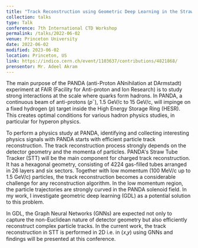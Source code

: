 ```yaml
---
title: "Track Reconstruction using Geometric Deep Learning in the Straw Tube Tracker (STT) at the PANDA Experiment "
collection: talks
type: Talk
conference: 7th International CTD Workshop
permalink: /talks/2022-06-02
venue: Princeton University
date: 2022-06-02
modified: 2023-06-02
location: Princeton, US
link: https://indico.cern.ch/event/1103637/contributions/4821868/
prensentor: Mr. Adeel Akram
---
```


The main purpose of the PANDA (anti-Proton ANnihilation at DArmstadt) experiment at FAIR (Facility for Anti-proton and Ion Research) is to study strong interactions at the scale where quarks form hadrons. In PANDA, a continuous beam of anti-protons (𝑝¯), 1.5 GeV/c to 15 GeV/c, will impinge on a fixed hydrogen (𝑝) target inside the High Energy Storage Ring (HESR). This creates optimal conditions for various hadron physics studies, in particular for hyperon physics.

To perform a physics study at PANDA, identifying and collecting interesting physics signals with PANDA starts with efficient particle track reconstruction. The track reconstruction process strongly depends on the detector geometry and the momenta of particles. PANDA's Straw Tube Tracker (STT) will be the main component for charged track reconstruction. It has a hexagonal geometry, consisting of 4224 gas-filled tubes arranged in 26 layers and six sectors. Together with low momentum (100 MeV/c up to 1.5 GeV/c) particles, the track reconstruction becomes a considerable challenge for any reconstruction algorithm. In the low momentum region, the particle trajectories are strongly curved in the PANDA solenoid field. In my work, I investigate geometric deep learning (GDL) as a potential solution to this problem.

In GDL, the Graph Neural Networks (GNNs) are expected not only to capture the non-Euclidean nature of detector geometry but also efficiently reconstruct complex particle tracks. In the current work, the track reconstruction in STT is performed in 2D i.e. in (𝑥,𝑦) using GNNs and findings will be presented at this conference.
